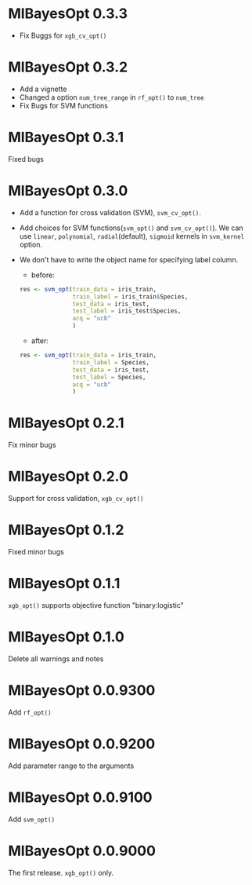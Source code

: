 # MlBayesOpt 0.3.3
- Fix Buggs for `xgb_cv_opt()`

# MlBayesOpt 0.3.2
- Add a vignette
- Changed a option `num_tree_range` in `rf_opt()` to `num_tree`
- Fix Bugs for SVM functions

# MlBayesOpt 0.3.1
Fixed bugs

# MlBayesOpt 0.3.0
- Add a function for cross validation (SVM), `svm_cv_opt()`.
- Add choices for SVM functions(`svm_opt()` and `svm_cv_opt()`). We can use `linear`, `polynomial`, `radial`(default), `sigmoid` kernels in `svm_kernel` option.
- We don't have to write the object name for specifying label column.
    - before:
    
    ```R
    res <- svm_opt(train_data = iris_train,
                   train_label = iris_train$Species,
                   test_data = iris_test,
                   test_label = iris_test$Species,
                   acq = "ucb"
                   )
    ```

    - after:
    
    ```R
    res <- svm_opt(train_data = iris_train,
                   train_label = Species,
                   test_data = iris_test,
                   test_label = Species,
                   acq = "ucb"
                   )
    ```

# MlBayesOpt 0.2.1
Fix minor bugs

# MlBayesOpt 0.2.0
Support for cross validation, `xgb_cv_opt()`

# MlBayesOpt 0.1.2
Fixed minor bugs

# MlBayesOpt 0.1.1
`xgb_opt()` supports objective function "binary:logistic"

# MlBayesOpt 0.1.0
Delete all warnings and notes

# MlBayesOpt 0.0.9300
Add `rf_opt()`

# MlBayesOpt 0.0.9200
Add parameter range to the arguments

# MlBayesOpt 0.0.9100
Add `svm_opt()`

# MlBayesOpt 0.0.9000
The first release. `xgb_opt()` only.

